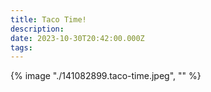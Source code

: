 ```yaml
---
title: Taco Time!
description: 
date: 2023-10-30T20:42:00.000Z
tags: 
---
```

{% image "./141082899.taco-time.jpeg", "" %}